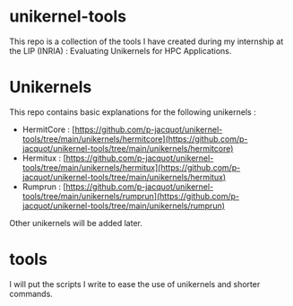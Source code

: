 # unikernel-tools

This repo is a collection of the tools I have created during my internship at the LIP (INRIA) : Evaluating Unikernels for HPC Applications.

# Unikernels

This repo contains basic explanations for the following unikernels :

* HermitCore : [https://github.com/p-jacquot/unikernel-tools/tree/main/unikernels/hermitcore](https://github.com/p-jacquot/unikernel-tools/tree/main/unikernels/hermitcore)
* Hermitux : [https://github.com/p-jacquot/unikernel-tools/tree/main/unikernels/hermitux](https://github.com/p-jacquot/unikernel-tools/tree/main/unikernels/hermitux)
* Rumprun : [https://github.com/p-jacquot/unikernel-tools/tree/main/unikernels/rumprun](https://github.com/p-jacquot/unikernel-tools/tree/main/unikernels/rumprun)

Other unikernels will be added later.

# tools

I will put the scripts I write to ease the use of unikernels and shorter commands.

